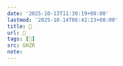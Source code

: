 ```yaml
---
date: '2025-10-13T11:30:19+08:00'
lastmod: '2025-10-14T06:42:23+08:00'
title: 󰥖
url: 󰥖
tags: [𥆦]
src: GHZR
note:
---
```

